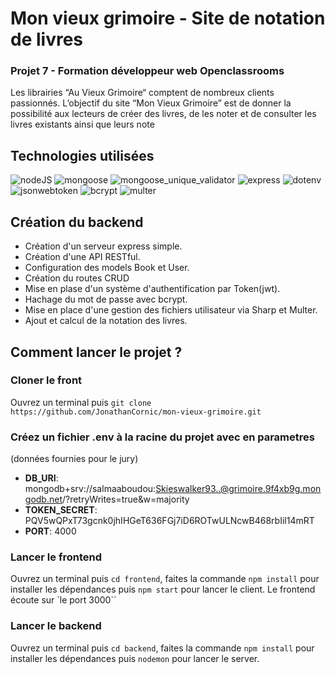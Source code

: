 # Mon vieux grimoire - Site de notation de livres

### Projet 7 - Formation développeur web Openclassrooms

Les librairies “Au Vieux Grimoire“ comptent de nombreux clients passionnés. L’objectif du site “Mon Vieux Grimoire” est de donner la possibilité aux lecteurs de créer des livres, de les noter et de consulter les livres existants ainsi que leurs note

## Technologies utilisées

![_nodeJS_](https://img.shields.io/badge/nodeJS-v14.17.3-green)
![_mongoose_](https://img.shields.io/badge/mongoose-^6.10.0-critical)
![_mongoose_unique_validator_](https://img.shields.io/badge/mongoose_unique_validator-^3.1.0-critical)
![_express_](https://img.shields.io/badge/express-^4.18.2-lightgrey)
![_dotenv_](https://img.shields.io/badge/dotenv-^4.18.2-yellow)
![_jsonwebtoken_](https://img.shields.io/badge/dotenv-^9.0.0-ff69b4)
![_bcrypt_](https://img.shields.io/badge/bcrypt-^5.1.0-orange)
![_multer_](https://img.shields.io/badge/multer-^1.4.5_lts.1-blue)


## Création du backend

- Création d'un serveur express simple.
- Création d'une API RESTful.
- Configuration des models Book et User.
- Création du routes CRUD 
- Mise en plase d'un système d'authentification par Token(jwt).
- Hachage du mot de passe avec bcrypt.
- Mise en place d'une gestion des fichiers utilisateur via Sharp et Multer.
- Ajout et calcul de la notation des livres.

## Comment lancer le projet ?

### Cloner le front

Ouvrez un terminal puis `git clone https://github.com/JonathanCornic/mon-vieux-grimoire.git`

### Créez un fichier .env à la racine du projet avec en parametres 

(données fournies pour le jury)
- __DB_URI__: mongodb+srv://salmaaboudou:Skieswalker93..@grimoire.9f4xb9g.mongodb.net/?retryWrites=true&w=majority
- __TOKEN_SECRET__: PQV5wQPxT73gcnk0jhIHGeT636FGj7iD6ROTwULNcwB468rbIil14mRT
- __PORT__: 4000

### Lancer le frontend 

Ouvrez un terminal puis `cd frontend`, faites la commande `npm install` pour installer les dépendances puis `npm start` pour lancer le client. Le frontend écoute sur `le port 3000``

### Lancer le backend

Ouvrez un terminal puis `cd backend`, faites la commande `npm install` pour installer les dépendances puis `nodemon` pour lancer le server.